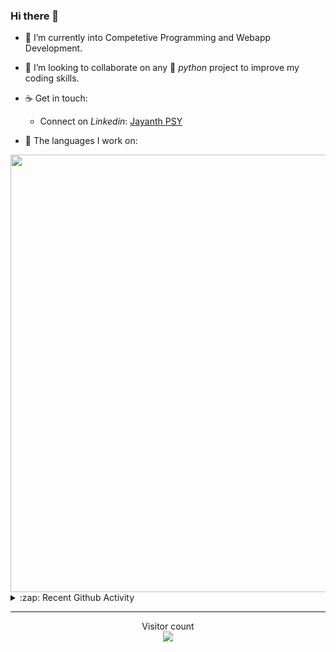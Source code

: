 ### Hi there 👋

- 🌱 I’m currently into Competetive Programming and Webapp Development.

- 👯 I’m looking to collaborate on any :snake: *python* project to improve my coding skills.

- ☕ Get in touch:
  +  Connect on *Linkedin*: [Jayanth PSY](https://www.linkedin.com/in/jayanth-p-b3924812a/)

<!--- ⚡ Fun fact: *Python* is older than *C++* and *Java*. -->

- :memo: The languages I work on: 

<img src="https://wakatime.com/share/@j_tesla/bdf4246a-6e44-4441-87e6-ea13fc96a824.png" width="700"/>

<details>
  <summary>:zap: Recent Github Activity</summary>
  
<!--START_SECTION:activity-->
1. 🎉 Merged PR [#19](https://github.com/j-tesla/blog-list/pull/19) in [j-tesla/blog-list](https://github.com/j-tesla/blog-list)
2. 🎉 Merged PR [#18](https://github.com/j-tesla/blog-list/pull/18) in [j-tesla/blog-list](https://github.com/j-tesla/blog-list)
3. 🎉 Merged PR [#17](https://github.com/j-tesla/blog-list/pull/17) in [j-tesla/blog-list](https://github.com/j-tesla/blog-list)
4. 🎉 Merged PR [#23](https://github.com/j-tesla/blog-list-frontend/pull/23) in [j-tesla/blog-list-frontend](https://github.com/j-tesla/blog-list-frontend)
5. 🎉 Merged PR [#24](https://github.com/j-tesla/blog-list-frontend/pull/24) in [j-tesla/blog-list-frontend](https://github.com/j-tesla/blog-list-frontend)
<!--END_SECTION:activity-->

</details>

-----

<p align="center"> 
  Visitor count<br>
  <img src="https://profile-counter.glitch.me/j-tesla/count.svg" />
</p>












<!--
**j-tesla/j-tesla** is a ✨ _special_ ✨ repository because its `README.md` (this file) appears on your GitHub profile.

Here are some ideas to get you started:

- 🔭 I’m currently working on ...
- 🌱 I’m currently learning ...
- 👯 I’m looking to collaborate on ...
- 🤔 I’m looking for help with ...
- 💬 Ask me about ...
- 📫 How to reach me: ...
- 😄 Pronouns: ...
- ⚡ Fun fact: ...
-->

